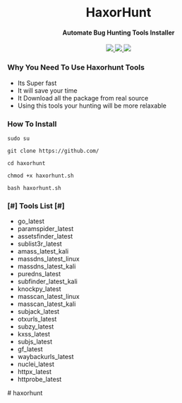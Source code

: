 <h1 align="center">
  <br>
    HaxorHunt
  <br>
</h1>

 <h4 align="center">Automate Bug Hunting Tools Installer</h4>
    <p align="center">
  <a href="https://github.com/">
    <img src="https://img.shields.io/static/v1?label=Project&message=Haxorhunt&color=green">
  </a>
    <a href="https://github.com/">
    <img src="https://img.shields.io/static/v1?label=Update&message=V1.0&color=green">
  </a>
  <a href="https://www.linkedin.com/in/">
      <img src="https://img.shields.io/badge/-rahadinfosec-blue?style=social&logo=Linkedin&logoColor=blue">
  </a>
</p>

<h3> Why You Need To Use Haxorhunt Tools </h3>

- Its Super fast
- It will save your time
- It Download all the package from real source
- Using this tools your hunting will be more relaxable

### How To Install

```
sudo su
```
```
git clone https://github.com/
```
```
cd haxorhunt
```
```
chmod +x haxorhunt.sh
```
```
bash haxorhunt.sh
```


<h3> [#] Tools List [#] </h3>

- go_latest
- paramspider_latest
- assetsfinder_latest
- sublist3r_latest
- amass_latest_kali
- massdns_latest_linux
- massdns_latest_kali
- puredns_latest
- subfinder_latest_kali
- knockpy_latest
- masscan_latest_linux
- masscan_latest_kali
- subjack_latest
- otxurls_latest
- subzy_latest
- kxss_latest
- subjs_latest
- gf_latest
- waybackurls_latest
- nuclei_latest
- httpx_latest
- httprobe_latest

#   h a x o r h u n t 
 
 
